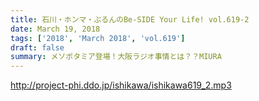 ```yaml
---
title: 石川・ホンマ・ぶるんのBe-SIDE Your Life! vol.619-2
date: March 19, 2018
tags: ['2018', 'March 2018', 'vol.619']
draft: false
summary: メソポタミア登場！大阪ラジオ事情とは？？MIURA
---
```


http://project-phi.ddo.jp/ishikawa/ishikawa619_2.mp3